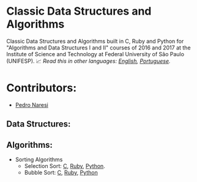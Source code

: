 # Classic Data Structures and Algorithms
Classic Data Structures and Algorithms built in C, Ruby and Python for "Algorithms and Data Structures I and II" courses of 2016 and 2017 at the Institute of Science and Technology at Federal University of São Paulo (UNIFESP). 📈
*Read this in other languages: [English](README.md), [Portuguese](README.pt-BR.md).*

# Contributors:
- [Pedro Naresi](https://github.com/pedronaresi)

## Data Structures:

## Algorithms:
- Sorting Algorithms
  - Selection Sort: [C](selection-sort.c), [Ruby](selection-sort.rb), [Python](selection-sort.py).
  - Bubble Sort: [C](bubble-sort.c), [Ruby](bubble-sort.rb), [Python](bubble-sort.py)
